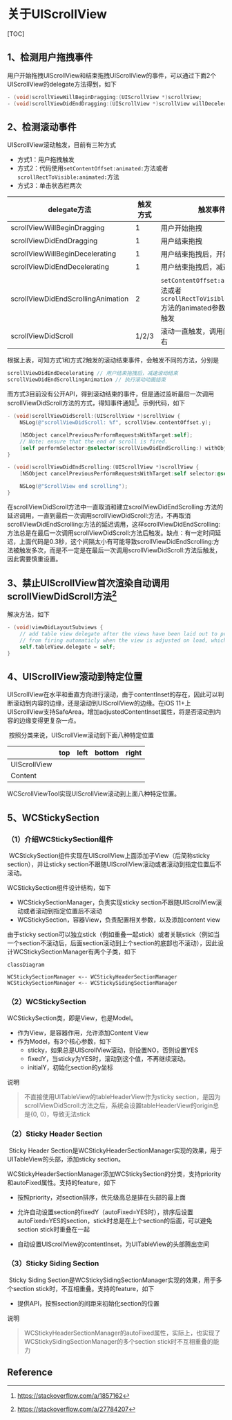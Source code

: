 # 关于UIScrollView

[TOC]

## 1、检测用户拖拽事件

​      用户开始拖拽UIScrollView和结束拖拽UIScrollView的事件，可以通过下面2个UIScrollView的delegate方法得到，如下

```objective-c
- (void)scrollViewWillBeginDragging:(UIScrollView *)scrollView;
- (void)scrollViewDidEndDragging:(UIScrollView *)scrollView willDecelerate:(BOOL)decelerate;
```



## 2、检测滚动事件



UIScrollView滚动触发，目前有三种方式

* 方式1：用户拖拽触发
* 方式2：代码使用`setContentOffset:animated:`方法或者`scrollRectToVisible:animated:`方法
* 方式3：单击状态栏两次



| delegate方法                       | 触发方式 | 触发事件                                                     |
| ---------------------------------- | -------- | ------------------------------------------------------------ |
| scrollViewWillBeginDragging        | 1        | 用户开始拖拽                                                 |
| scrollViewDidEndDragging           | 1        | 用户结束拖拽                                                 |
| scrollViewWillBeginDecelerating    | 1        | 用户结束拖拽后，开始减速滚动                                 |
| scrollViewDidEndDecelerating       | 1        | 用户结束拖拽后，减速滚动结束                                 |
| scrollViewDidEndScrollingAnimation | 2        | `setContentOffset:animated:`方法或者`scrollRectToVisible:animated:`方法的animated参数为YES，才触发 |
| scrollViewDidScroll                | 1/2/3    | 滚动一直触发，调用间隔0.2s左右                               |



根据上表，可知方式1和方式2触发的滚动结束事件，会触发不同的方法，分别是

```objective-c
scrollViewDidEndDecelerating // 用户结束拖拽后，减速滚动结束
scrollViewDidEndScrollingAnimation // 执行滚动动画结束
```



而方式3目前没有公开API，得到滚动结束的事件，但是通过监听最后一次调用scrollViewDidScroll方法的方式，得知事件通知[^1]。示例代码，如下

```objective-c
- (void)scrollViewDidScroll:(UIScrollView *)scrollView {
    NSLog(@"scrollViewDidScroll: %f", scrollView.contentOffset.y);
    
    [NSObject cancelPreviousPerformRequestsWithTarget:self];
    // Note: ensure that the end of scroll is fired.
    [self performSelector:@selector(scrollViewDidEndScrolling:) withObject:_tableView afterDelay:0.3];
}

- (void)scrollViewDidEndScrolling:(UIScrollView *)scrollView {
    [NSObject cancelPreviousPerformRequestsWithTarget:self selector:@selector(scrollViewDidEndScrollingAnimation:) object:_tableView];
    
    NSLog(@"ScrollView end scrolling");
}
```

​      在scrollViewDidScroll方法中一直取消和建立scrollViewDidEndScrolling:方法的延迟调用，一直到最后一次调用scrollViewDidScroll:方法，不再取消scrollViewDidEndScrolling:方法的延迟调用，这样scrollViewDidEndScrolling:方法总是在最后一次调用scrollViewDidScroll:方法后触发。缺点：有一定时间延迟，上面代码是0.3秒，这个间隔太小有可能导致scrollViewDidEndScrolling:方法被触发多次，而是不一定是在最后一次调用scrollViewDidScroll:方法后触发，因此需要慎重设置。





## 3、禁止UIScrollView首次渲染自动调用scrollViewDidScroll方法[^2]

解决方法，如下

```objective-c
- (void)viewDidLayoutSubviews {
    // add table view delegate after the views have been laid out to prevent scrollViewDidScroll
    // from firing automaticly when the view is adjusted on load, which makes the tab bar disappear 
    self.tableView.delegate = self;
} 
```



## 4、UIScrollView滚动到特定位置

​        UIScrollView在水平和垂直方向进行滚动，由于contentInset的存在，因此可以判断滚动到内容的边缘，还是滚动到UIScrollView的边缘。在iOS 11+上UIScrollView支持SafeArea，增加adjustedContentInset属性，将是否滚动到内容的边缘变得更复杂一点。

​       按照分类来说，UIScrollView滚动到下面八种特定位置

|              | top  | left | bottom | right |
| ------------ | ---- | ---- | ------ | ----- |
| UIScrollView |      |      |        |       |
| Content      |      |      |        |       |

WCScrollViewTool实现UIScrollView滚动到上面八种特定位置。



## 5、WCStickySection

### （1）介绍WCStickySection组件

​      WCStickySection组件实现在UIScrollView上面添加子View（后简称sticky section），并让sticky section不跟随UIScrollView滚动或者滚动到指定位置后不滚动。

WCStickySection组件设计结构，如下

* WCStickySectionManager，负责实现sticky section不跟随UIScrollView滚动或者滚动到指定位置后不滚动
* WCStickySection，容器View，负责配置相关参数，以及添加content view

由于sticky section可以独立stick（例如重叠一起stick）或者关联stick（例如当一个section不滚动后，后面section滚动到上个section的底部也不滚动），因此设计WCStickySectionManager有两个子类，如下



```mermaid
classDiagram

WCStickySectionManager <-- WCStickyHeaderSectionManager
WCStickySectionManager <-- WCStickySidingSectionManager
```

### （2）WCStickySection

WCStickySection类，即是View，也是Model。

* 作为View，是容器作用，允许添加Content View
* 作为Model，有3个核心参数，如下
  * sticky，如果总是UIScrollView滚动，则设置NO，否则设置YES
  * fixedY，当sticky为YES时，滚动到这个值，不再继续滚动。
  * initialY，初始化section的y坐标



说明

> 不直接使用UITableView的tableHeaderView作为sticky section，是因为scrollViewDidScroll:方法之后，系统会设置tableHeaderView的origin总是{0, 0}，导致无法stick



### （2）Sticky Header Section

​      Sticky Header Section是WCStickyHeaderSectionManager实现的效果，用于UITableView的头部，添加sticky section。

​      WCStickyHeaderSectionManager添加WCStickySection的分类，支持priority和autoFixed属性。支持的feature，如下

* 按照priority，对section排序，优先级高总是排在头部的最上面
* 允许自动设置section的fixedY（autoFixed=YES时），排序后设置autoFixed=YES的section，stick时总是在上个section的后面，可以避免section stick时重叠在一起

* 自动设置UIScrollView的contentInset，为UITableView的头部腾出空间



### （3）Sticky Siding Section

​       Sticky Siding Section是WCStickySidingSectionManager实现的效果，用于多个section stick时，不互相重叠。支持的feature，如下

* 提供API，按照section的间距来初始化section的位置



说明

> WCStickyHeaderSectionManager的autoFixed属性，实际上，也实现了WCStickySidingSectionManager的多个section stick时不互相重叠的能力















## Reference

[^1]:https://stackoverflow.com/a/1857162
[^2]:https://stackoverflow.com/a/27784207



